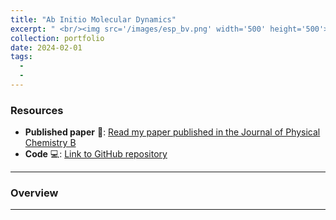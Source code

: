 ```yaml
---
title: "Ab Initio Molecular Dynamics"
excerpt: " <br/><img src='/images/esp_bv.png' width='500' height='500'>"
collection: portfolio
date: 2024-02-01
tags:
  - 
  - 
---
```


### Resources

- **Published paper** 📄: [Read my paper published in the Journal of Physical Chemistry B](https://pubs.acs.org/doi/abs/10.1021/acs.jpcb.4c06722)
- **Code** 💻: [Link to GitHub repository](https://github.com/emainas/AIMD_Scripts.git)

---

### Overview

---